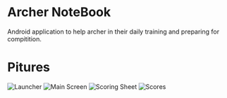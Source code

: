 # Archer NoteBook
Android application to help archer in their daily training and preparing for compitition.

# Pitures 
![Launcher](https://github.com/Younes-Charfaoui/Archer-NoteBook/blob/master/pics/Launcher.png)
![Main Screen](https://github.com/Younes-Charfaoui/Archer-NoteBook/blob/master/pics/Main%20Screen.png)
![Scoring Sheet](https://github.com/Younes-Charfaoui/Archer-NoteBook/blob/master/pics/Scores%20sheet%20%E2%80%93%201.png)
![Scores](https://github.com/Younes-Charfaoui/Archer-NoteBook/blob/master/pics/Scores.png )


